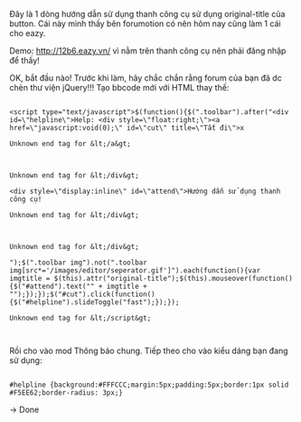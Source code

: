 Đây là 1 dòng hướng dẫn sử dụng thanh công cụ sử dụng original-title của button. Cái này mình thấy bên forumotion có nên hôm nay cũng làm 1 cái cho eazy.

Demo: http://12b6.eazy.vn/ vì nằm trên thanh công cụ nên phải đăng nhập để thấy!

OK, bắt đầu nào! Trước khi làm, hãy chắc chắn rằng forum của bạn đã dc chèn thư viện jQuery!!!
Tạo bbcode mới với HTML thay thế:

```

<script type="text/javascript">$(function(){$(".toolbar").after("<div id=\"helpline\">Help: <div style=\"float:right;\"><a href=\"javascript:void(0);\" id=\"cut\" title=\"Tắt đi\">x

Unknown end tag for &lt;/a&gt;



Unknown end tag for &lt;/div&gt;

<div style=\"display:inline\" id=\"attend\">Hướng dẫn sử dụng thanh công cụ!

Unknown end tag for &lt;/div&gt;



Unknown end tag for &lt;/div&gt;

");$(".toolbar img").not(".toolbar img[src*='/images/editor/seperator.gif']").each(function(){var imgtitle = $(this).attr("original-title");$(this).mouseover(function(){$("#attend").text("" + imgtitle + "");});});$("#cut").click(function(){$("#helpline").slideToggle("fast");});});

Unknown end tag for &lt;/script&gt;



```
Rồi cho vào mod Thông báo chung. Tiếp theo cho vào kiểu dáng bạn đang sử dụng:

```

#helpline {background:#FFFCCC;margin:5px;padding:5px;border:1px solid #F5EE62;border-radius: 3px;}

```
-> Done